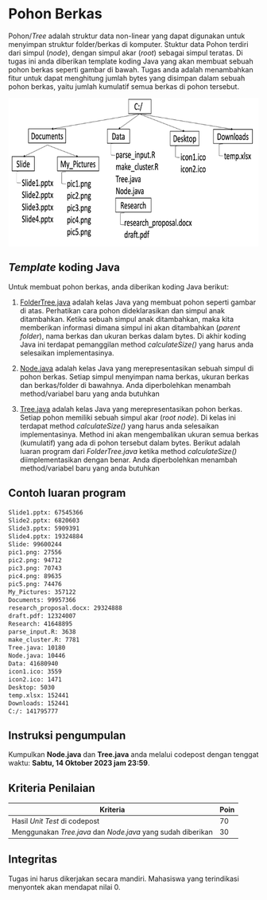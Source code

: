 # Pohon Berkas

Pohon/_Tree_ adalah struktur data non-linear yang dapat digunakan untuk menyimpan struktur folder/berkas di komputer. Stuktur data Pohon terdiri dari simpul (_node_), dengan simpul akar (_root_) sebagai simpul teratas. Di tugas ini anda diberikan template koding Java yang akan membuat sebuah pohon berkas seperti gambar di bawah. Tugas anda adalah menambahkan fitur untuk dapat menghitung jumlah bytes yang disimpan dalam sebuah pohon berkas, yaitu jumlah kumulatif semua berkas di pohon tersebut. 


<img align="center" src="fig/pohon.png" height="300" />

## _Template_ koding Java
Untuk membuat pohon berkas, anda diberikan koding Java berikut:
1. [FolderTree.java](FolderTree.java) adalah kelas Java yang membuat pohon seperti gambar di atas. Perhatikan cara pohon dideklarasikan dan simpul anak ditambahkan. Ketika sebuah simpul anak ditambahkan, maka kita memberikan informasi dimana simpul ini akan ditambahkan (_parent folder_), nama berkas dan ukuran berkas dalam bytes. Di akhir koding Java ini terdapat pemanggilan method _calculateSize()_ yang harus anda selesaikan implementasinya.

2. [Node.java](Node.java) adalah kelas Java yang merepresentasikan sebuah simpul di pohon berkas. Setiap simpul menyimpan nama berkas, ukuran berkas dan berkas/folder di bawahnya. Anda diperbolehkan menambah method/variabel baru yang anda butuhkan

4. [Tree.java](Tree.java) adalah kelas Java yang merepresentasikan pohon berkas. Setiap pohon memiliki sebuah simpul akar (_root node_). Di kelas ini terdapat method _calculateSize()_ yang harus anda selesaikan implementasinya. Method ini akan mengembalikan ukuran semua berkas (kumulatif) yang ada di pohon tersebut dalam bytes. Berikut adalah luaran program dari _FolderTree.java_ ketika method _calculateSize()_ diimplementasikan dengan benar. Anda diperbolehkan menambah method/variabel baru yang anda butuhkan

## Contoh luaran program
```{r tidy=TRUE}
Slide1.pptx: 67545366
Slide2.pptx: 6820603
Slide3.pptx: 5909391
Slide4.pptx: 19324884
Slide: 99600244
pic1.png: 27556
pic2.png: 94712
pic3.png: 70743
pic4.png: 89635
pic5.png: 74476
My_Pictures: 357122
Documents: 99957366
research_proposal.docx: 29324888
draft.pdf: 12324007
Research: 41648895
parse_input.R: 3638
make_cluster.R: 7781
Tree.java: 10180
Node.java: 10446
Data: 41680940
icon1.ico: 3559
icon2.ico: 1471
Desktop: 5030
temp.xlsx: 152441
Downloads: 152441
C:/: 141795777
```

## Instruksi pengumpulan
Kumpulkan **Node.java** dan **Tree.java** anda melalui codepost dengan tenggat waktu: **Sabtu, 14 Oktober 2023 jam 23:59**. 


## Kriteria Penilaian
|Kriteria  | Poin |
| --- | --- |
|Hasil _Unit Test_ di codepost |70|
|Menggunakan _Tree.java_ dan _Node.java_ yang sudah diberikan|30|


## Integritas
Tugas ini harus dikerjakan secara mandiri. Mahasiswa yang terindikasi menyontek akan mendapat nilai 0.






